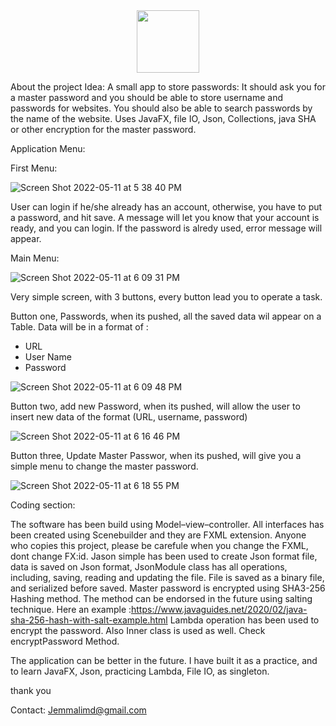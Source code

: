 <div id="header" align="center">
  <img src="https://media.giphy.com/media/M9gbBd9nbDrOTu1Mqx/giphy.gif" width="100"/>
</div>


About the project Idea: A small app to store passwords: It should ask you for a master password and you should be able to store username and passwords for websites. You should also be able to search passwords by the name of the website. Uses JavaFX, file IO, Json, Collections, java SHA or other encryption for the master password.

Application Menu:

First Menu: 

![Screen Shot 2022-05-11 at 5 38 40 PM](https://user-images.githubusercontent.com/98445818/167963764-97c1251b-409f-4230-8752-5bdfee8ad10f.png)


User can login if he/she already has an account, otherwise, you have to put a password, and hit save. A message will let you know that your account is ready, and you can login. If the password is alredy used, error message will appear. 

Main Menu: 

![Screen Shot 2022-05-11 at 6 09 31 PM](https://user-images.githubusercontent.com/98445818/167963903-b9797747-1504-4e0e-8390-f4564aad017e.png)

Very simple screen, with 3 buttons, every button lead you to operate a task. 

Button one, Passwords, when its pushed, all the saved data wil appear on a Table. Data will be in a format of :
- URL 
- User Name
- Password

![Screen Shot 2022-05-11 at 6 09 48 PM](https://user-images.githubusercontent.com/98445818/167964076-2e43264c-b99a-4bac-878e-fef68bc98dc5.png)

Button two, add new Password, when its pushed, will allow the user to insert new data of the format (URL, username, password)

![Screen Shot 2022-05-11 at 6 16 46 PM](https://user-images.githubusercontent.com/98445818/167964137-abe4e8c7-14b9-4574-88a6-2f2a95cd47a6.png)

Button three, Update Master Passwor, when its pushed, will give you a simple menu to change the master password.

![Screen Shot 2022-05-11 at 6 18 55 PM](https://user-images.githubusercontent.com/98445818/167965797-925c0b96-fcd9-4d78-aaec-c497e908a555.png)


Coding section: 

The software has been build using Model–view–controller. 
All interfaces has been created using Scenebuilder and they are FXML extension. Anyone who copies this project, please be carefule when you change the FXML, dont change FX:id. 
Jason simple has been used to create Json format file, data is saved on Json format, JsonModule class has all operations, including, saving, reading and updating the file. File is saved as a binary file, and serialized before saved. 
Master password is encrypted using SHA3-256 Hashing method. The method can be endorsed in the future using salting technique. Here an example :https://www.javaguides.net/2020/02/java-sha-256-hash-with-salt-example.html
Lambda operation has been used to encrypt the password. Also Inner class is used as well. Check encryptPassword Method. 

The application can be better in the future. I have built it as a practice, and to learn JavaFX, Json, practicing Lambda, File IO, as singleton. 

thank you 

Contact: Jemmalimd@gmail.com
